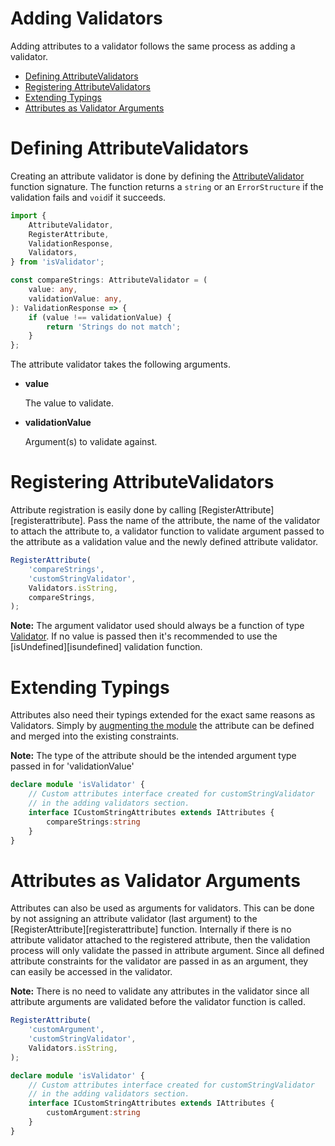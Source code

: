 <h1>Adding Validators</h1>

Adding attributes to a validator follows the same process as adding a validator. 

- [Defining AttributeValidators](#defining-attributevalidators)
- [Registering AttributeValidators](#registering-attributevalidators)
- [Extending Typings](#extending-typings)
- [Attributes as Validator Arguments](#attributes-as-validator-arguments)

# Defining AttributeValidators

Creating an attribute validator is done by defining the [AttributeValidator][attributevalidator] function signature. The function returns a ```string``` or an ```ErrorStructure``` if the validation fails and ```void```if it succeeds.

```typescript
import {
    AttributeValidator,
    RegisterAttribute,
    ValidationResponse,
    Validators,
} from 'isValidator';

const compareStrings: AttributeValidator = (
    value: any,
    validationValue: any,
): ValidationResponse => {
    if (value !== validationValue) {
        return 'Strings do not match';
    }
};
```

The attribute validator takes the following arguments. 

* __value__ 

  The value to validate.

* __validationValue__ 
  
  Argument(s) to validate against.



# Registering AttributeValidators

Attribute registration is easily done by calling [RegisterAttribute][registerattribute]. Pass the name of the attribute, the name of the validator to attach the attribute to, a validator function to validate argument passed to the attribute as a validation value and the newly defined attribute validator.

```typescript
RegisterAttribute(
    'compareStrings',
    'customStringValidator',
    Validators.isString,
    compareStrings,
);
```

__Note:__ The argument validator used should always be a function of type [Validator][validator]. If no value is passed then it's recommended to use the [isUndefined][isundefined] validation function.

# Extending Typings

Attributes also need their typings extended for the exact same reasons as Validators. Simply by [augmenting the module](https://www.typescriptlang.org/docs/handbook/declaration-merging.html#module-augmentation) the attribute can be defined and merged into the existing constraints.

__Note:__ The type of the attribute should be the intended argument type passed in for 'validationValue'

```typescript
declare module 'isValidator' {
    // Custom attributes interface created for customStringValidator 
    // in the adding validators section.
    interface ICustomStringAttributes extends IAttributes {
        compareStrings:string
    }
}

```


# Attributes as Validator Arguments

Attributes can also be used as arguments for validators. This can be done by not assigning an attribute validator (last argument) to the [RegisterAttribute][registerattribute] function. Internally if there is no attribute validator attached to the registered attribute, then the validation process will only validate the passed in attribute argument. Since all defined attribute constraints for the validator are passed in as an argument, they can easily be accessed in the validator. 

__Note:__ There is no need to validate any attributes in the validator since all attribute arguments are validated before the validator function is called.

```typescript
RegisterAttribute(
    'customArgument',
    'customStringValidator',
    Validators.isString,
);

declare module 'isValidator' {
    // Custom attributes interface created for customStringValidator 
    // in the adding validators section.
    interface ICustomStringAttributes extends IAttributes {
        customArgument:string
    }
}
```


[attributevalidator]:../api/attributes/attributes.md#attributevalidator
[ipropertyconstraints]:../api/isvalidator.md#ipropertyconstraints
[registervalidator]:../api/isvalidator.md#registervaldiator
[validator]:../api/validators.md#validator